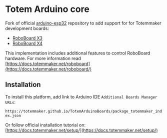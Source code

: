 # Totem Arduino core

Fork of official [arduino-esp32](https://github.com/espressif/arduino-esp32) repository to add support for for Totemmaker development boards:

- [RoboBoard X3](https://docs.totemmaker.net/roboboard-x3/)
- [RoboBoard X4](https://docs.totemmaker.net/roboboard-x4/)

This implementation includes additional features to control RoboBoard hardware. For more information read [https://docs.totemmaker.net/roboboard](https://docs.totemmaker.net/roboboard/)

## Installation
To install this platform, add link to Arduino IDE `Additional Boards Manager URLs`:

`https://totemmaker.github.io/TotemArduinoBoards/package_totemmaker_index.json`

Or follow official installation tutorial on: [https://docs.totemmaker.net/setup/](https://docs.totemmaker.net/setup/)